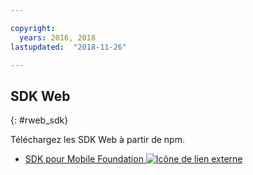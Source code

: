 ```yaml
---

copyright:
  years: 2016, 2018
lastupdated:  "2018-11-26"

---
```


##	SDK Web 
{: #rweb_sdk}

Téléchargez les SDK Web à partir de npm. 

* [SDK pour Mobile Foundation ![Icône de lien externe](../../icons/launch-glyph.svg "Icône de lien externe")](https://www.npmjs.com/package/ibm-mfp-web-sdk)

